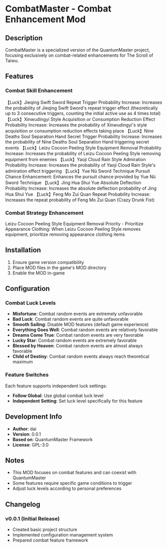 # CombatMaster - Combat Enhancement Mod

## Description
CombatMaster is a specialized version of the QuantumMaster project, focusing exclusively on combat-related enhancements for The Scroll of Taiwu.

## Features

### Combat Skill Enhancement
【Luck】Jieqing Swift Sword Repeat Trigger Probability Increase: Increases the probability of Jieqing Swift Sword's repeat trigger effect (theoretically up to 3 consecutive triggers, counting the initial active use as 4 times total)
【Luck】Xinwudingyi Style Acquisition or Consumption Reduction Effect Probability Increase: Increases the probability of Xinwudingyi's style acquisition or consumption reduction effects taking place
【Luck】Nine Deaths Soul Separation Hand Secret Trigger Probability Increase: Increases the probability of Nine Deaths Soul Separation Hand triggering secret events
【Luck】Leizu Cocoon Peeling Style Equipment Removal Probability Increase: Increases the probability of Leizu Cocoon Peeling Style removing equipment from enemies
【Luck】Yaoji Cloud Rain Style Admiration Probability Increase: Increases the probability of Yaoji Cloud Rain Style's admiration effect triggering
【Luck】Yue Nü Sword Technique Pursuit Chance Enhancement: Enhances the pursuit chance provided by Yue Nü Sword Technique
【Luck】Jing Hua Shui Yue Absolute Deflection Probability Increase: Increases the absolute deflection probability of Jing Hua Shui Yue
【Luck】Feng Mo Zui Quan Repeat Probability Increase: Increases the repeat probability of Feng Mo Zui Quan (Crazy Drunk Fist)

### Combat Strategy Enhancement
Leizu Cocoon Peeling Style Equipment Removal Priority - Prioritize Appearance Clothing: When Leizu Cocoon Peeling Style removes equipment, prioritize removing appearance clothing items

## Installation
1. Ensure game version compatibility
2. Place MOD files in the game's MOD directory
3. Enable the MOD in-game

## Configuration
### Combat Luck Levels
- **Misfortune**: Combat random events are extremely unfavorable
- **Bad Luck**: Combat random events are quite unfavorable
- **Smooth Sailing**: Disable MOD features (default game experience)
- **Everything Goes Well**: Combat random events are relatively favorable
- **Dreams Come True**: Combat random events are very favorable
- **Lucky Star**: Combat random events are extremely favorable
- **Blessed by Heaven**: Combat random events are almost always favorable
- **Child of Destiny**: Combat random events always reach theoretical maximum

### Feature Switches
Each feature supports independent luck settings:
- **Follow Global**: Use global combat luck level
- **Independent Setting**: Set luck level specifically for this feature

## Development Info
- **Author**: dai
- **Version**: 0.0.1
- **Based on**: QuantumMaster Framework
- **License**: GPL-3.0

## Notes
- This MOD focuses on combat features and can coexist with QuantumMaster
- Some features require specific game conditions to trigger
- Adjust luck levels according to personal preferences

## Changelog
### v0.0.1 (Initial Release)
- Created basic project structure
- Implemented configuration management system
- Prepared combat feature framework